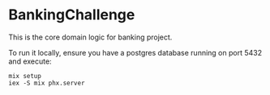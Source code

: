 # BankingChallenge

This is the core domain logic for banking project.

To run it locally, ensure you have a postgres database running on port 5432 and execute:

``` shell
mix setup
iex -S mix phx.server
```
